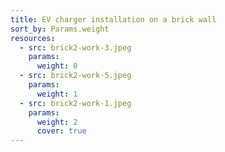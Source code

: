 ```yaml
---
title: EV charger installation on a brick wall
sort_by: Params.weight
resources:
  - src: brick2-work-3.jpeg
    params:
      weight: 0
  - src: brick2-work-5.jpeg
    params:
      weight: 1
  - src: brick2-work-1.jpeg
    params:
      weight: 2
      cover: true
---
```

